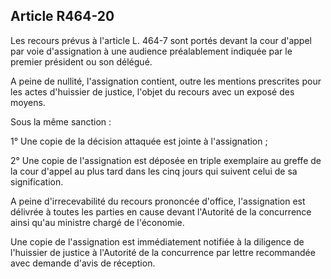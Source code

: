 Article R464-20
----
Les recours prévus à l'article L. 464-7 sont portés devant la cour d'appel par
voie d'assignation à une audience préalablement indiquée par le premier
président ou son délégué.

A peine de nullité, l'assignation contient, outre les mentions prescrites pour
les actes d'huissier de justice, l'objet du recours avec un exposé des moyens.

Sous la même sanction :

1° Une copie de la décision attaquée est jointe à l'assignation ;

2° Une copie de l'assignation est déposée en triple exemplaire au greffe de la
cour d'appel au plus tard dans les cinq jours qui suivent celui de sa
signification.

A peine d'irrecevabilité du recours prononcée d'office, l'assignation est
délivrée à toutes les parties en cause devant l'Autorité de la concurrence ainsi
qu'au ministre chargé de l'économie.

Une copie de l'assignation est immédiatement notifiée à la diligence de
l'huissier de justice à l'Autorité de la concurrence par lettre recommandée avec
demande d'avis de réception.
